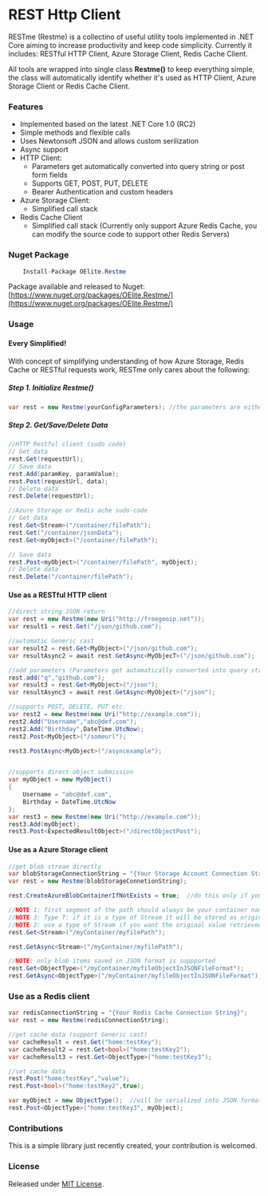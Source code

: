 # REST Http Client

RESTme (Restme) is a collectino of useful utility tools implemented in .NET Core aiming to increase productivity and keep code simplicity. Currently it includes: RESTful HTTP Client, Azure Storage Client, Redis Cache Client.

All tools are wrapped into single class **Restme()** to keep everything simple, the class will automatically identify whether it's used as HTTP Client, Azure Storage Client or Redis Cache Client.

### Features
* Implemented based on the latest .NET Core 1.0 (RC2)
* Simple methods and flexible calls
* Uses Newtonsoft JSON and allows custom serilization
* Async support
* HTTP Client:
    * Parameters get automatically converted into query string or post form fields
    * Supports GET, POST,  PUT, DELETE
    * Bearer Authentication and custom headers 
* Azure Storage Client:
    * Simplified call stack
* Redis Cache Client
    * Simplified call stack (Currently only support Azure Redis Cache, you can modify the source code to support other Redis Servers)

### Nuget Package
```csharp
    Install-Package OElite.Restme
```
Package available and released to Nuget:  [https://www.nuget.org/packages/OElite.Restme/](https://www.nuget.org/packages/OElite.Restme/)

### Usage

#### Every Simplified!
With concept of simplifying understanding of how Azure Storage, Redis Cache or RESTful requests work, RESTme only cares about the following:
##### Step 1. Initialize Restme()
```csharp
var rest = new Restme(yourConfigParameters); //the parameters are either HTTP url if it is HTTP Client, or the connection string for Azure Blob/Redis server
```
##### Step 2. Get/Save/Delete Data
```csharp
//HTTP Restful client (sudo code)
// Get data
rest.Get(requestUrl);
// Save data
rest.Add(paramKey, paramValue);
rest.Post(requestUrl, data);
// Delete data
rest.Delete(requestUrl);

//Azure Storage or Redis ache sudo-code
// Get data
rest.Get<Stream>("/container/filePath");
rest.Get("/container/jsonData");
rest.Get<myObject>("/container/filePath");

// Save data
rest.Post<myObject>("/container/filePath", myObject);
// Delete data
rest.Delete("/container/filePath");
```

#### Use as a RESTful HTTP client

```csharp
//direct string JSON return
var rest = new Restme(new Uri("http://freegeoip.net"));
var result1 = rest.Get("/json/github.com");

//automatic Generic cast
var result2 = rest.Get<MyObject>("/json/github.com");
var resultAsync2 = await rest.GetAsync<MyObjecT>("/json/github.com");

//add parameters (Parameters get automatically converted into query string or post form fields)
rest.add("q","github.com");
var result3 = rest.Get<MyObject>("/json");  
var resultAsync3 = await rest.GetAsync<MyObject>("/json");

//supports POST, DELETE, PUT etc.
var rest2 = new Restme(new Uri("http://example.com"));
rest2.Add("Username","abc@def.com");
rest2.Add("Birthday",DateTime.UtcNow);
rest2.Post<MyObject>("/someurl");

rest3.PostAsync<MyObject>("/asyncexample");


//supports direct object submission
var myObject = new MyObject()
{
    Username = "abc@def.com",
    Birthday = DateTime.UtcNow
};
var rest3 = new Restme(new Uri("http://example.com"));
rest3.Add(myObject);
rest3.Post<ExpectedResultObject>("/directObjectPost");


```

#### Use as a Azure Storage client
```csharp
//get blob stream directly
var blobStorageConnectionString = "{Your Storage Account Connection String}";
var rest = new Restme(blobStorageConnetionString);

rest.CreateAzureBlobContainerIfNotExists = true;  //do this only if you want to auto create the container

//NOTE 1: first segment of the path should always be your container name
//NOTE 3: Type T: if it is a type of Stream it will be stored as original Stream as Azure Blob, otherwise it is always saved into JSON format as Azure Blob
//NOTE 2: use a type of Stream if you want the original value retrieved from the blob
rest.Get<Stream>("/myContainer/myfilePath");  

rest.GetAsync<Stream>("/myContainer/myfilePath");

//NOTE: only blob items saved in JSON format is suppported
rest.Get<ObjectType>("/myContainer/myfileObjectInJSONFileFormat");
rest.GetAsync<ObjectType>("/myContainer/myfileObjectInJSONFileFormat");

```

### Use as a Redis client
```csharp
var redisConnectionString = "{Your Redis Cache Connection String}";
var rest = new Restme(redisConnectionString);

//get cache data (support Generic cast)
var cacheResult = rest.Get("home:testKey");
var cacheResult2 = rest.Get<bool>("home:testKey2");
var cacheResult3 = rest.Get<ObjectType>("home:testKey3");

//set cache data
rest.Post("home:testKey","value");
rest.Post<bool>("home:testKey2",true);

var myObject = new ObjectType();  //will be serialized into JSON format and stored as string on redis server
rest.Post<ObjectType>("home:testKey3", myObject);


```

### Contributions

This is a simple library just recently created, your contribution is welcomed.

### License
Released under [MIT License](http://choosealicense.com/licenses/mit).

